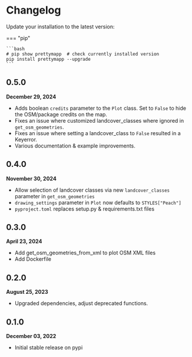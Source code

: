 # Changelog

Update your installation to the latest version:

=== "pip"

    ```bash
    # pip show prettymapp  # check currently installed version
    pip install prettymapp --upgrade
    ```

## 0.5.0
**December 29, 2024**

- Adds boolean `credits` parameter to the `Plot` class. Set to `False` to hide the OSM/package credits on the map.
- Fixes an issue where customized landcover_classes where ignored in `get_osm_geometries`.
- Fixes an issue where setting a landcover_class to `False` resulted in a Keyerror.
- Various documentation & example improvements.

## 0.4.0
**November 30, 2024**

- Allow selection of landcover classes via new `landcover_classes` parameter in `get_osm_geometries`
- `drawing_settings` parameter in `Plot` now defaults to `STYLES["Peach"]`
- `pyproject.toml` replaces setup.py & requirements.txt files

## 0.3.0
**April 23, 2024**

- Add get_osm_geometries_from_xml to plot OSM XML files
- Add Dockerfile


## 0.2.0
**August 25, 2023**

- Upgraded dependencies, adjust deprecated functions.

## 0.1.0
**December 03, 2022**

- Initial stable release on pypi

